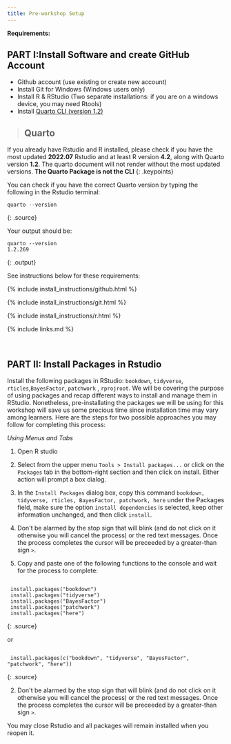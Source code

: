 ```yaml
---
title: Pre-workshop Setup
---
```

**Requirements:**

<h2><b>PART I:Install Software and create GitHub Account</b></h2>

- Github account (use existing or create new account) 
- Install Git for Windows (Windows users only) 
- Install R & RStudio (Two separate installations: if you are on a windows device, you may need Rtools)
- Install <a href="https://quarto.org/docs/get-started/">Quarto CLI (version 1.2)</a> 

> ## Quarto 
>
If you already have Rstudio and R installed, please check if you have the most updated <b>2022.07</b> Rstudio and at least R version <b>4.2</b>, along with Quarto version <b>1.2</b>. 
The quarto document will not render without the most updated versions. <b>The Quarto Package is not the CLI</b> 
{: .keypoints}


You can check if you have the correct Quarto version by typing the following in the Rstudio terminal: 


~~~
quarto --version
~~~
{: .source}

Your output should be: 

~~~
quarto --version
1.2.269
~~~
{: .output}



See instructions below for these requirements:

{% include install_instructions/github.html %}

{% include install_instructions/git.html %}

{% include install_instructions/r.html %}

{% include links.md %}

<br>


<h2><b>PART II: Install Packages in Rstudio</b></h2>


Install the following packages in RStudio: `bookdown`, `tidyverse`, `rticles`,`BayesFactor`, `patchwork` , `rprojroot`. 
We will be covering the purpose of using packages and recap different ways to install and manage them in RStudio. Nonetheless, pre-installating the packages we will be using for this workshop will save us some precious time since installation time may vary among learners. Here are the steps for two possible approaches you may follow for completing this process: 

*Using Menus and Tabs*

1) Open R studio
2) Select from the upper menu `Tools > Install packages...` or click on the `Packages` tab in the bottom-right section and then click on install. Either action will prompt a box dialog. 
3) In the `Install Packages` dialog box, copy this command `bookdown, tidyverse, rticles, BayesFactor, patchwork, here` under the Packages field, make sure the option `install dependencies` is selected, keep other information unchanged, and then click `install`. 
4) Don't be alarmed by the stop sign that will blink (and do not click on it otherwise you will cancel the process) or the red text messages. Once the process completes the cursor will be preceeded by a greater-than sign `>`.

1) Copy and paste one of the following functions to the console and wait for the process to complete:
~~~

 install.packages("bookdown")
 install.packages("tidyverse") 
 install.packages("BayesFactor") 
 install.packages("patchwork")
 install.packages("here")

~~~
{: .source}
 
 or 

~~~
  
 install.packages(c("bookdown", "tidyverse", "BayesFactor", "patchwork", "here"))

~~~
{: .source}

2) Don't be alarmed by the stop sign that will blink (and do not click on it otherwise you will cancel the process) or the red text messages. Once the process completes the cursor will be preceeded by a greater-than sign `>`.

You may close Rstudio and all packages will remain installed when you reopen it. 
